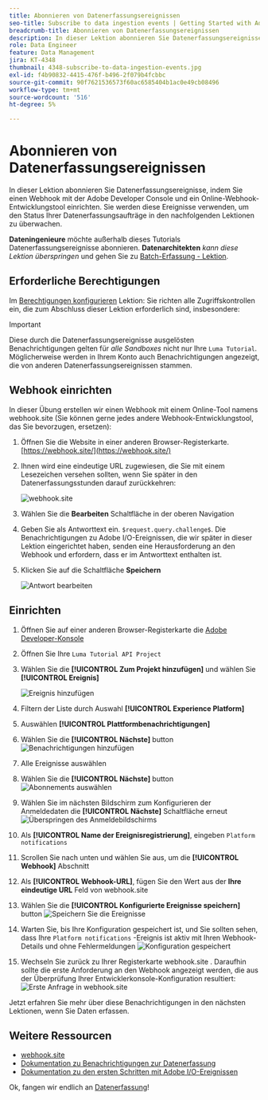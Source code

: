 ```yaml
---
title: Abonnieren von Datenerfassungsereignissen
seo-title: Subscribe to data ingestion events | Getting Started with Adobe Experience Platform for Data Architects and Data Engineers
breadcrumb-title: Abonnieren von Datenerfassungsereignissen
description: In dieser Lektion abonnieren Sie Datenerfassungsereignisse, indem Sie einen Webhook mit der Adobe Developer Console und ein Online-Webhook-Entwicklungstool einrichten. Sie werden diese Ereignisse verwenden, um den Status Ihrer Datenerfassungsaufträge in den nachfolgenden Lektionen zu überwachen.
role: Data Engineer
feature: Data Management
jira: KT-4348
thumbnail: 4348-subscribe-to-data-ingestion-events.jpg
exl-id: f4b90832-4415-476f-b496-2f079b4fcbbc
source-git-commit: 90f7621536573f60ac6585404b1ac0e49cb08496
workflow-type: tm+mt
source-wordcount: '516'
ht-degree: 5%

---
```


# Abonnieren von Datenerfassungsereignissen

<!--25min-->

In dieser Lektion abonnieren Sie Datenerfassungsereignisse, indem Sie einen Webhook mit der Adobe Developer Console und ein Online-Webhook-Entwicklungstool einrichten. Sie werden diese Ereignisse verwenden, um den Status Ihrer Datenerfassungsaufträge in den nachfolgenden Lektionen zu überwachen.

**Dateningenieure** möchte außerhalb dieses Tutorials Datenerfassungsereignisse abonnieren.
**Datenarchitekten** _kann diese Lektion überspringen_ und gehen Sie zu [Batch-Erfassung - Lektion](ingest-batch-data.md).

## Erforderliche Berechtigungen

Im [Berechtigungen konfigurieren](configure-permissions.md) Lektion: Sie richten alle Zugriffskontrollen ein, die zum Abschluss dieser Lektion erforderlich sind, insbesondere:

<!--* Developer-role access to the `Luma Tutorial Platform` product profile (for API)
-->

>[!IMPORTANT]
>
> Diese durch die Datenerfassungsereignisse ausgelösten Benachrichtigungen gelten für _alle Sandboxes_ nicht nur Ihre `Luma Tutorial`. Möglicherweise werden in Ihrem Konto auch Benachrichtigungen angezeigt, die von anderen Datenerfassungsereignissen stammen.


## Webhook einrichten

In dieser Übung erstellen wir einen Webhook mit einem Online-Tool namens webhook.site (Sie können gerne jedes andere Webhook-Entwicklungstool, das Sie bevorzugen, ersetzen):

1. Öffnen Sie die Website in einer anderen Browser-Registerkarte. [https://webhook.site/](https://webhook.site/)
1. Ihnen wird eine eindeutige URL zugewiesen, die Sie mit einem Lesezeichen versehen sollten, wenn Sie später in den Datenerfassungsstunden darauf zurückkehren:

   ![webhook.site](assets/ioevents-webhook-home.png)
1. Wählen Sie die **Bearbeiten** Schaltfläche in der oberen Navigation
1. Geben Sie als Antworttext ein. `$request.query.challenge$`. Die Benachrichtigungen zu Adobe I/O-Ereignissen, die wir später in dieser Lektion eingerichtet haben, senden eine Herausforderung an den Webhook und erfordern, dass er im Antworttext enthalten ist.
1. Klicken Sie auf die Schaltfläche **Speichern**

   ![Antwort bearbeiten](assets/ioevents-webhook-editResponse.png)

## Einrichten

1. Öffnen Sie auf einer anderen Browser-Registerkarte die [Adobe Developer-Konsole](https://console.adobe.io/)
1. Öffnen Sie Ihre `Luma Tutorial API Project`
1. Wählen Sie die **[!UICONTROL Zum Projekt hinzufügen]** und wählen Sie **[!UICONTROL Ereignis]**

   ![Ereignis hinzufügen](assets/ioevents-addEvents.png)
1. Filtern der Liste durch Auswahl **[!UICONTROL Experience Platform]**
1. Auswählen **[!UICONTROL Plattformbenachrichtigungen]**
1. Wählen Sie die **[!UICONTROL Nächste]** button
   ![Benachrichtigungen hinzufügen](assets/ioevents-addNotifications.png)
1. Alle Ereignisse auswählen
1. Wählen Sie die **[!UICONTROL Nächste]** button
   ![Abonnements auswählen](assets/ioevents-addSubscriptions.png)
1. Wählen Sie im nächsten Bildschirm zum Konfigurieren der Anmeldedaten die **[!UICONTROL Nächste]** Schaltfläche erneut
   ![Überspringen des Anmeldebildschirms](assets/ioevents-clickNext.png)
1. Als **[!UICONTROL Name der Ereignisregistrierung]**, eingeben `Platform notifications`
1. Scrollen Sie nach unten und wählen Sie aus, um die **[!UICONTROL Webhook]** Abschnitt
1. Als **[!UICONTROL Webhook-URL]**, fügen Sie den Wert aus der **Ihre eindeutige URL** Feld von webhook.site
1. Wählen Sie die **[!UICONTROL Konfigurierte Ereignisse speichern]** button
   ![Speichern Sie die Ereignisse](assets/ioevents-addWebhook.png)
1. Warten Sie, bis Ihre Konfiguration gespeichert ist, und Sie sollten sehen, dass Ihre `Platform notifications` -Ereignis ist aktiv mit Ihren Webhook-Details und ohne Fehlermeldungen
   ![Konfiguration gespeichert](assets/ioevents-webhookConfigured.png)
1. Wechseln Sie zurück zu Ihrer Registerkarte webhook.site . Daraufhin sollte die erste Anforderung an den Webhook angezeigt werden, die aus der Überprüfung Ihrer Entwicklerkonsole-Konfiguration resultiert:
   ![Erste Anfrage in webhook.site](assets/ioevents-webhook-firstRequest.png)

Jetzt erfahren Sie mehr über diese Benachrichtigungen in den nächsten Lektionen, wenn Sie Daten erfassen.

## Weitere Ressourcen

* [webhook.site](https://webhook.site/)
* [Dokumentation zu Benachrichtigungen zur Datenerfassung](https://experienceleague.adobe.com/docs/experience-platform/ingestion/quality/subscribe-events.html)
* [Dokumentation zu den ersten Schritten mit Adobe I/O-Ereignissen](https://www.adobe.io/apis/experienceplatform/events/docs.html)

Ok, fangen wir endlich an [Datenerfassung](ingest-batch-data.md)!
